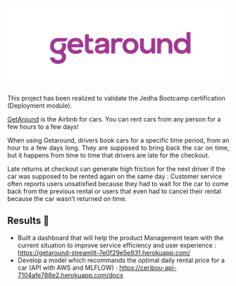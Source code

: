 ![alt text](./img/getaround.png)

This project has been realized to validate the Jedha Bootcamp certification (Deployment module).

[GetAround](https://www.getaround.com/?wpsrc=Google+Organic+Search) is the Airbnb for cars. You can rent cars from any person for a few hours to a few days!

<p align="justify"> When using Getaround, drivers book cars for a specific time period, from an hour to a few days long. They are supposed to bring back the car on time, but it happens from time to time that drivers are late for the checkout.

Late returns at checkout can generate high friction for the next driver if the car was supposed to be rented again on the same day : Customer service often reports users unsatisfied because they had to wait for the car to come back from the previous rental or users that even had to cancel their rental because the car wasn’t returned on time. </p>

## Results 🎯

- Built a dashboard that will help the product Management team with the current situation to improve service efficiency and user experience : https://getaround-streamlit-7e0f29e5e931.herokuapp.com/
- Develop a model which recommands the optimal daily rental price for a car (API with AWS and MLFLOW) : https://ceribou-api-7104afe788e2.herokuapp.com/docs